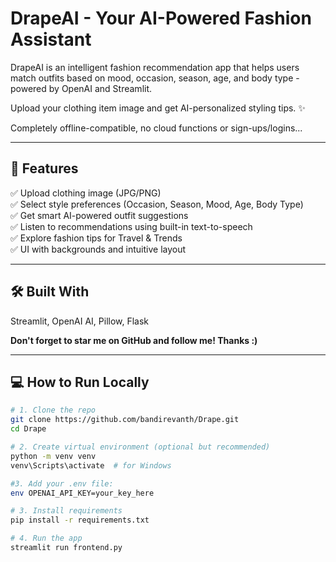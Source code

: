 # DrapeAI - Your AI-Powered Fashion Assistant

DrapeAI is an intelligent fashion recommendation app that helps users match outfits based on mood, occasion, season, age, and body type - powered by OpenAI and Streamlit.

Upload your clothing item image and get AI-personalized styling tips. ✨

Completely offline-compatible, no cloud functions or sign-ups/logins...

---

## 🚀 Features

✅ Upload clothing image (JPG/PNG)  
✅ Select style preferences (Occasion, Season, Mood, Age, Body Type)  
✅ Get smart AI-powered outfit suggestions  
✅ Listen to recommendations using built-in text-to-speech  
✅ Explore fashion tips for Travel & Trends  
✅ UI with backgrounds and intuitive layout

---

## 🛠️ Built With
Streamlit, OpenAI AI, Pillow, Flask


**Don't forget to star me on GitHub and follow me! Thanks :)**

---

## 💻 How to Run Locally

```bash
# 1. Clone the repo
git clone https://github.com/bandirevanth/Drape.git
cd Drape

# 2. Create virtual environment (optional but recommended)
python -m venv venv
venv\Scripts\activate  # for Windows

#3. Add your .env file:
env OPENAI_API_KEY=your_key_here

# 3. Install requirements
pip install -r requirements.txt

# 4. Run the app
streamlit run frontend.py

